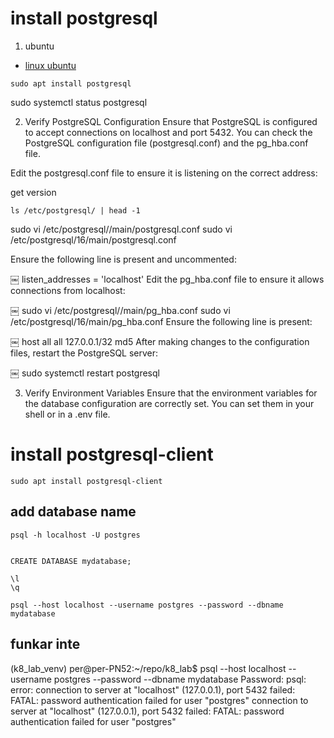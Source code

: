 # install postgresql

1. ubuntu

- [linux ubuntu](https://ubuntu.com/server/docs/install-and-configure-postgresql)

```
sudo apt install postgresql
```

sudo systemctl status postgresql

2. Verify PostgreSQL Configuration
   Ensure that PostgreSQL is configured to accept connections on localhost and port 5432. You can check the PostgreSQL configuration file (postgresql.conf) and the pg_hba.conf file.

Edit the postgresql.conf file to ensure it is listening on the correct address:

get version

```
ls /etc/postgresql/ | head -1
```

sudo vi /etc/postgresql/<version>/main/postgresql.conf
sudo vi /etc/postgresql/16/main/postgresql.conf

Ensure the following line is present and uncommented:

￼
listen_addresses = 'localhost'
Edit the pg_hba.conf file to ensure it allows connections from localhost:

￼
sudo vi /etc/postgresql/<version>/main/pg_hba.conf
sudo vi /etc/postgresql/16/main/pg_hba.conf
Ensure the following line is present:

￼
host all all 127.0.0.1/32 md5
After making changes to the configuration files, restart the PostgreSQL server:

￼
sudo systemctl restart postgresql

3. Verify Environment Variables
   Ensure that the environment variables for the database configuration are correctly set. You can set them in your shell or in a .env file.

# install postgresql-client

```
sudo apt install postgresql-client
```

## add database name

```
psql -h localhost -U postgres


CREATE DATABASE mydatabase;

\l
\q
```

```
psql --host localhost --username postgres --password --dbname mydatabase

```

## funkar inte

(k8_lab_venv) per@per-PN52:~/repo/k8_lab$ psql --host localhost --username postgres --password --dbname mydatabase
Password:
psql: error: connection to server at "localhost" (127.0.0.1), port 5432 failed: FATAL: password authentication failed for user "postgres"
connection to server at "localhost" (127.0.0.1), port 5432 failed: FATAL: password authentication failed for user "postgres"
